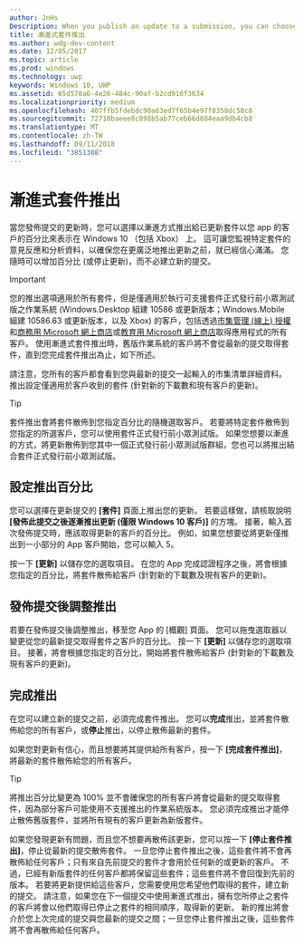 ```yaml
---
author: JnHs
Description: When you publish an update to a submission, you can choose to gradually roll out the updated packages to a percentage of your app’s customers on Windows 10.
title: 漸進式套件推出
ms.author: wdg-dev-content
ms.date: 12/05/2017
ms.topic: article
ms.prod: windows
ms.technology: uwp
keywords: Windows 10, UWP
ms.assetid: 65d578a6-4e26-484c-90af-b2cd916f3634
ms.localizationpriority: medium
ms.openlocfilehash: 407ffb5fdebdc90a63ed7f65b4e97f8358dc58c8
ms.sourcegitcommit: 72710baeee8c898b5ab77ceb66d884eaa9db4cb8
ms.translationtype: MT
ms.contentlocale: zh-TW
ms.lasthandoff: 09/11/2018
ms.locfileid: "3851308"
---
```

# <a name="gradual-package-rollout"></a>漸進式套件推出

當您發佈提交的更新時，您可以選擇以漸進方式推出給已更新套件以您 app 的客戶的百分比來表示在 Windows 10 （包括 Xbox） 上。 這可讓您監視特定套件的意見反應和分析資料，以確保您在更廣泛地推出更新之前，就已經信心滿滿。 您隨時可以增加百分比 (或停止更新)，而不必建立新的提交。 

> [!IMPORTANT]
> 您的推出選項適用於所有套件，但是僅適用於執行可支援套件正式發行前小眾測試版之作業系統 (Windows.Desktop 組建 10586 或更新版本；Windows.Mobile 組建 10586.63 或更新版本，以及 Xbox) 的客戶，包括透過[市集管理 (線上) 授權](organizational-licensing.md)和[商務用 Microsoft 網上商店](https://businessstore.microsoft.com/store)或[教育用 Microsoft 網上商店](https://educationstore.microsoft.com/store)取得應用程式的所有客戶。 使用漸進式套件推出時，舊版作業系統的客戶將不會從最新的提交取得套件，直到您完成套件推出為止，如下所述。

請注意，您所有的客戶都會看到您與最新的提交一起輸入的市集清單詳細資料。 推出設定僅適用於客戶收到的套件 (針對新的下載數和現有客戶的更新)。

> [!TIP]
> 套件推出會將套件散佈到您指定百分比的隨機選取客戶。 若要將特定套件散佈到您指定的所選客戶，您可以使用套件正式發行前小眾測試版。 如果您想要以漸進的方式，將更新散佈到您其中一個正式發行前小眾測試版群組，您也可以將推出結合套件正式發行前小眾測試版。


## <a name="setting-the-rollout-percentage"></a>設定推出百分比

您可以選擇在更新提交的 **\[套件\]** 頁面上推出您的更新。 若要這樣做，請核取說明 **\[發佈此提交之後逐漸推出更新 (僅限 Windows 10 客戶)\]** 的方塊。 接著，輸入首次發佈提交時，應該取得更新的客戶的百分比。 例如，如果您想要從將更新僅推出到一小部分的 App 客戶開始，您可以輸入 5。

按一下 **\[更新\]** 以儲存您的選取項目。 在您的 App 完成認證程序之後，將會根據您指定的百分比，將套件散佈給客戶 (針對新的下載數及現有客戶的更新)。


## <a name="adjusting-the-rollout-after-the-submission-is-published"></a>發佈提交後調整推出

若要在發佈提交後調整推出，移至您 App 的 [概觀] 頁面。 您可以拖曳選取器以變更從您的最新提交取得套件之客戶的百分比。 按一下 **\[更新\]** 以儲存您的選取項目。 接著，將會根據您指定的百分比，開始將套件散佈給客戶 (針對新的下載數及現有客戶的更新)。


## <a name="completing-the-rollout"></a>完成推出

在您可以建立新的提交之前，必須完成套件推出。 您可以**完成**推出，並將套件散佈給您的所有客戶，或**停止**推出，以停止散佈最新的套件。

如果您對更新有信心，而且想要將其提供給所有客戶，按一下 **\[完成套件推出\]**，將最新的套件散佈給您的所有客戶。

> [!TIP]
> 將推出百分比變更為 100% 並不會確保您的所有客戶將會從最新的提交取得套件，因為部分客戶可能使用不支援推出的作業系統版本。 您必須完成推出才能停止散佈舊版套件，並將所有現有的客戶更新為新版套件。

如果您發現更新有問題，而且您不想要再散佈該更新，您可以按一下 **\[停止套件推出\]**，停止從最新的提交散佈套件。 一旦您停止套件推出之後，這些套件將不會再散佈給任何客戶；只有來自先前提交的套件才會用於任何新的或更新的客戶。 不過，已經有新版套件的任何客戶都將保留這些套件；這些套件將不會回復到先前的版本。 若要將更新提供給這些客戶，您需要使用您希望他們取得的套件，建立新的提交。 請注意，如果您在下一個提交中使用漸進式推出，擁有您所停止之套件的客戶將會以他們取得已停止之套件的相同順序，取得新的更新。 新的推出將會介於您上次完成的提交與您最新的提交之間；一旦您停止套件推出之後，這些套件將不會再散佈給任何客戶。
